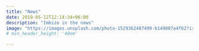 ```yaml
---
title: "News"
date: 2019-05-12T12:14:34+06:00
description: "Imbizo in the news"
image: "https://images.unsplash.com/photo-1529362487499-b149087a4f62?ixlib=rb-1.2.1&ixid=MnwxMjA3fDB8MHxwaG90by1wYWdlfHx8fGVufDB8fHx8&auto=format&fit=crop&w=1720&q=95"
# min_header_height: '40em'

---
```

